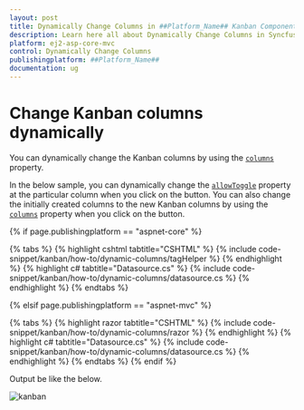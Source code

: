 ```yaml
---
layout: post
title: Dynamically Change Columns in ##Platform_Name## Kanban Component
description: Learn here all about Dynamically Change Columns in Syncfusion ##Platform_Name## Kanban component of Syncfusion Essential JS 2 and more.
platform: ej2-asp-core-mvc
control: Dynamically Change Columns
publishingplatform: ##Platform_Name##
documentation: ug
---
```



# Change Kanban columns dynamically

You can dynamically change the Kanban columns by using the [`columns`](../../api/kanban#columns) property.

 In the below sample, you can dynamically change the [`allowToggle`](../../api/kanban/columnsModel/#allowtoggle) property at the particular column when you click on the button. You can also change the initially created columns to the new Kanban columns by using the [`columns`](../../api/kanban#columns) property when you click on the button.

{% if page.publishingplatform == "aspnet-core" %}

{% tabs %}
{% highlight cshtml tabtitle="CSHTML" %}
{% include code-snippet/kanban/how-to/dynamic-columns/tagHelper %}
{% endhighlight %}
{% highlight c# tabtitle="Datasource.cs" %}
{% include code-snippet/kanban/how-to/dynamic-columns/datasource.cs %}
{% endhighlight %}
{% endtabs %}

{% elsif page.publishingplatform == "aspnet-mvc" %}

{% tabs %}
{% highlight razor tabtitle="CSHTML" %}
{% include code-snippet/kanban/how-to/dynamic-columns/razor %}
{% endhighlight %}
{% highlight c# tabtitle="Datasource.cs" %}
{% include code-snippet/kanban/how-to/dynamic-columns/datasource.cs %}
{% endhighlight %}
{% endtabs %}
{% endif %}



Output be like the below.

![kanban](./images/dynamic-columns.PNG)
